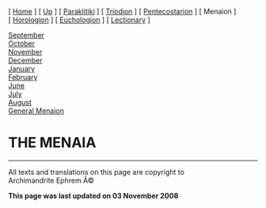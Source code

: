 \[ [Home](index.md) \] \[ [Up](liturgic.md) \]
\[ [Paraklitiki](oktoich.md) \] \[ [Triodion](triodion.md) \]
\[ [Pentecostarion](pentecos.md) \] \[ Menaion \]
\[ [Horologion](horologion.md) \] \[ [Euchologion](eucholog.md) \]
\[ [Lectionary](lectionary.md) \]

[September](sep-int.md)\
[October](oct-int.md)\
[November](nov-int.md)\
[December](dec-int.md)\
[January](jan-int.md)\
[February](february.md)\
[June](Menaion-June.md)\
[July](july1.md)\
[August](aug.md)\
[General Menaion](general.md)

THE MENAIA
==========

------------------------------------------------------------------------

All texts and translations on this page are copyright to\
Archimandrite Ephrem Â©

**This page was last updated on 03 November 2008**
